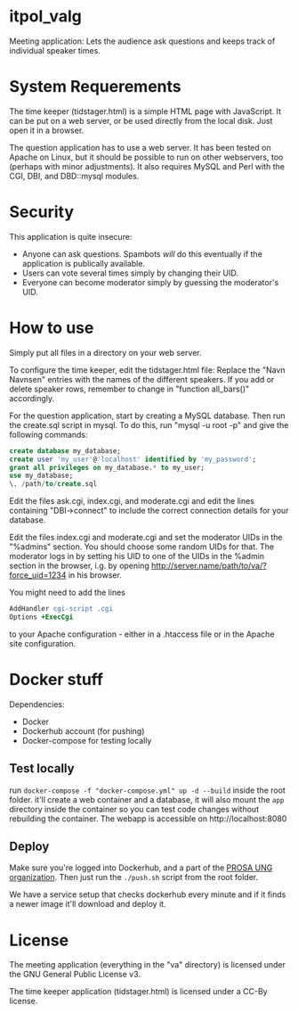 itpol_valg
==========

Meeting application: Lets the audience ask questions and keeps track of individual speaker times.


System Requerements
===================
The time keeper (tidstager.html) is a simple HTML page with JavaScript. It can be put on a web server, or be used directly from the local disk. Just open it in a browser.

The question application has to use a web server. It has been tested on Apache on Linux, but it should be possible to run on other webservers, too (perhaps with minor adjustments).
It also requires MySQL and Perl with the CGI, DBI, and DBD::mysql modules.


Security
========
This application is quite insecure:

* Anyone can ask questions. Spambots _will_ do this eventually if the application is publically available.
* Users can vote several times simply by changing their UID.
* Everyone can become moderator simply by guessing the moderator's UID.


How to use
==========
Simply put all files in a directory on your web server.

To configure the time keeper, edit the tidstager.html file: Replace the "Navn Navnsen" entries with the names of the different speakers.
If you add or delete speaker rows, remember to change in "function all_bars()" accordingly.

For the question application, start by creating a MySQL database. Then run the create.sql script in mysql. To do this, run "mysql -u root -p" and give the following commands:
``` sql
create database my_database;
create user 'my_user'@'localhost' identified by 'my_password';
grant all privileges on my_database.* to my_user;
use my_database;
\. /path/to/create.sql
```

Edit the files ask.cgi, index.cgi, and moderate.cgi and edit the lines containing "DBI->connect" to include the correct connection details for your database.

Edit the files index.cgi and moderate.cgi and set the moderator UIDs in the "%admins" section. You should choose some random UIDs for that.
The moderator logs in by setting his UID to one of the UIDs in the %admin section in the browser, i.g. by opening http://server.name/path/to/va/?force_uid=1234 in his browser.


You might need to add the lines
``` apache
AddHandler cgi-script .cgi
Options +ExecCgi
```

to your Apache configuration - either in a .htaccess file or in the Apache site configuration.

# Docker stuff
Dependencies:
* Docker
* Dockerhub account (for pushing)
* Docker-compose for testing locally

## Test locally 
run `docker-compose -f "docker-compose.yml" up -d --build` inside the root folder. it'll create a web container and a database, it will also mount the `app` directory inside the container so you can test code changes without rebuilding the container. The webapp is accessible on http://localhost:8080

## Deploy
Make sure you're logged into Dockerhub, and a part of the [PROSA UNG organization](https://hub.docker.com/u/prosaung). Then just run the `./push.sh` script from the root folder.

We have a service setup that checks dockerhub every minute and if it finds a newer image it'll download and deploy it.

License
=======
The meeting application (everything in the "va" directory) is licensed under the GNU General Public License v3.

The time keeper application (tidstager.html) is licensed under a CC-By license.
